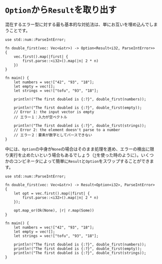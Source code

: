 <!--
# Pulling `Result`s out of `Option`s
-->
# `Option`から`Result`を取り出す

<!--
The most basic way of handling mixed error types is to just embed them in each
other.
-->
混在するエラー型に対する最も基本的な対処法は、単にお互いを埋め込んでしまうことです。

```rust,editable
use std::num::ParseIntError;

fn double_first(vec: Vec<&str>) -> Option<Result<i32, ParseIntError>> {
    vec.first().map(|first| {
        first.parse::<i32>().map(|n| 2 * n)
    })
}

fn main() {
    let numbers = vec!["42", "93", "18"];
    let empty = vec![];
    let strings = vec!["tofu", "93", "18"];

    println!("The first doubled is {:?}", double_first(numbers));

    println!("The first doubled is {:?}", double_first(empty));
    // Error 1: the input vector is empty
    // エラー１：入力が空ベクトル

    println!("The first doubled is {:?}", double_first(strings));
    // Error 2: the element doesn't parse to a number
    // エラー２：要素が数字としてパースできない
}
```

<!--
There are times when we'll want to stop processing on errors (like with
[`?`][enter_question_mark]) but keep going when the `Option` is `None`. A
couple of combinators come in handy to swap the `Result` and `Option`.
-->
中には、`Option`の中身が`None`の場合はそのまま処理を進め、エラーの検出に限り実行を止めたいという場合もあるでしょう（[`?`][enter_question_mark]を使った時のように）。いくつかのコンビネータによって簡単に`Result`と`Option`をスワップすることができます。

```rust,editable
use std::num::ParseIntError;

fn double_first(vec: Vec<&str>) -> Result<Option<i32>, ParseIntError> {
    let opt = vec.first().map(|first| {
        first.parse::<i32>().map(|n| 2 * n)
    });

    opt.map_or(Ok(None), |r| r.map(Some))
}

fn main() {
    let numbers = vec!["42", "93", "18"];
    let empty = vec![];
    let strings = vec!["tofu", "93", "18"];

    println!("The first doubled is {:?}", double_first(numbers));
    println!("The first doubled is {:?}", double_first(empty));
    println!("The first doubled is {:?}", double_first(strings));
}
```

[enter_question_mark]: ../result/enter_question_mark.md
